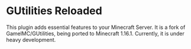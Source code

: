 # GUtilities Reloaded
This plugin adds essential features to your Minecraft Server. It is a fork of GamelMC/GUtilities, being ported to Minecraft 1.16.1. Currently, it is under heavy development.